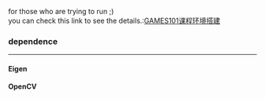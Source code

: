 for those who are trying to run ;)</br>
you can check this link to see the details.:[GAMES101课程环境搭建](https://zhuanlan.zhihu.com/p/259208999)
### dependence
***
#### Eigen

#### OpenCV